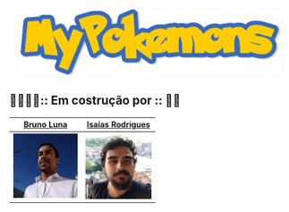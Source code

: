 <p align= "center">
    <img src="https://github.com/Bruno-Luna/my-pokemons/blob/main/assets/img/project/logo.png" style="zoom:85%;"/>
</p>

















## 👷‍♂️👷‍♂️:: Em costrução  por :: 🚧🚧

| [Bruno Luna](https://www.linkedin.com/in/bruno-luna-11590720a/) |   [Isaías Rodrigues](https://www.linkedin.com/in/isaiasz/)   |
| :----------------------------------------------------------: | :----------------------------------------------------------: |
| <img src="https://github.com/Bruno-Luna/my-pokemons/blob/main/assets/img/dev_team/br-luna.jpg" style="zoom:25%;" /> | <img src="https://github.com/Bruno-Luna/my-pokemons/blob/main/assets/img/dev_team/isa-rodrigues.jpg" style="zoom:25%;" /> |


